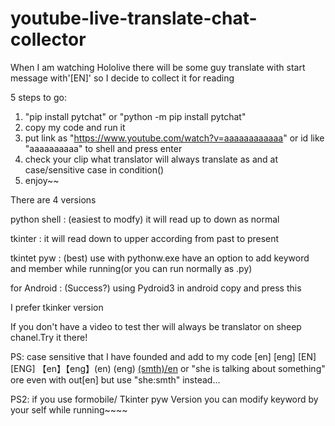 # youtube-live-translate-chat-collector
When I am watching Hololive there will be some guy translate with start message with'[EN]' so I decide to collect it for reading

5 steps to go:
1) "pip install pytchat" or "python -m pip install pytchat"
2) copy my code and run it
3) put link as "https://www.youtube.com/watch?v=aaaaaaaaaaaa" or id like "aaaaaaaaaa" to shell and press enter
4) check your clip what translator will always translate as and at case/sensitive case in condition()
5) enjoy~~

There are 4 versions 

python shell  : (easiest to modfy)    it will read up to down as normal

tkinter       : it will read down to upper according from past to present

tkintet pyw   : (best)        use with pythonw.exe have an option to add keyword and member while running(or you can run normally as .py)

for Android   : (Success?)    using Pydroid3 in android copy and press this

I prefer tkinker version 

If you don't have a video to test ther will always be translator on sheep chanel.Try it there!

PS: case sensitive that I have founded and add to my code
[en] [eng] [EN] [ENG] 【en】【eng】(en) (eng) [(smth)/en]([英訳/EN]) or "she is talking about something" ore even with out[en] but use "she:smth" instead...

PS2: if you use formobile/ Tkinter pyw Version you can modify keyword by your self while running~~~~
